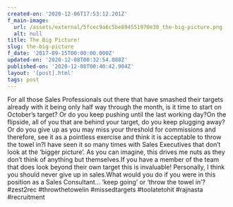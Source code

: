 ```yaml
---
created-on: '2020-12-06T17:53:12.201Z'
f_main-image:
  url: /assets/external/5fcec9a6c5be894551970e30_the-big-picture.png
  alt: null
title: The Big Picture!
slug: the-big-picture
f_date: '2017-09-15T00:00:00.000Z'
updated-on: '2020-12-08T00:32:54.088Z'
published-on: '2020-12-08T00:40:42.904Z'
layout: '[post].html'
tags: post
---
```


For all those Sales Professionals out there that have smashed their targets already with it being only half way through the month, is it time to start on October’s target? Or do you keep pushing until the last working day?On the flipside, all of you that are behind your target, do you keep plugging away? Or do you give up as you may miss your threshold for commissions and therefore, see it as a pointless exercise and think it is acceptable to throw the towel in?I have seen it so many times with Sales Executives that don’t look at the ‘bigger picture’. As you can imagine, this drives me nuts as they don’t think of anything but themselves.If you have a member of the team that does look beyond their own target this is invaluable! Personally, I think you should never give up in sales.What would you do if you were in this position as a Sales Consultant… ‘keep going’ or ‘throw the towel in’?#zest2rec #throwthetowelin #missedtargets #toolatetohit #rajnasta #recruitment
